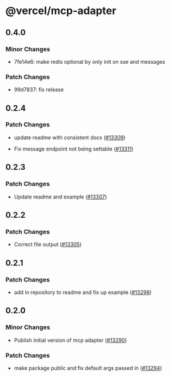 # @vercel/mcp-adapter

## 0.4.0

### Minor Changes

- 7fe14e6: make redis optional by only init on sse and messages

### Patch Changes

- 99d7837: fix release

## 0.2.4

### Patch Changes

- update readme with consistent docs ([#13309](https://github.com/vercel/vercel/pull/13309))

- Fix message endpoint not being settable ([#13311](https://github.com/vercel/vercel/pull/13311))

## 0.2.3

### Patch Changes

- Update readme and example ([#13307](https://github.com/vercel/vercel/pull/13307))

## 0.2.2

### Patch Changes

- Correct file output ([#13305](https://github.com/vercel/vercel/pull/13305))

## 0.2.1

### Patch Changes

- add in repository to readme and fix up example ([#13298](https://github.com/vercel/vercel/pull/13298))

## 0.2.0

### Minor Changes

- Publish initial version of mcp adapter ([#13290](https://github.com/vercel/vercel/pull/13290))

### Patch Changes

- make package public and fix default args passed in ([#13294](https://github.com/vercel/vercel/pull/13294))
